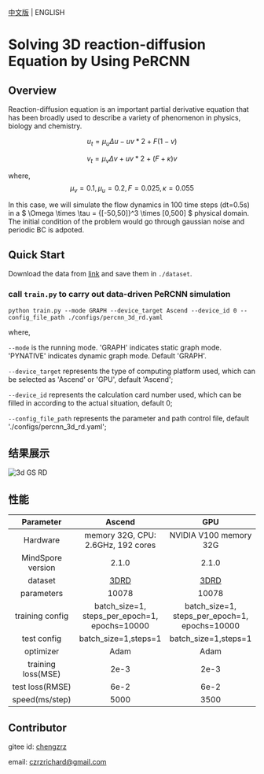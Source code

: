 [中文版](README_CN.md) | ENGLISH

# Solving 3D reaction-diffusion Equation by Using PeRCNN

## Overview

Reaction-diffusion equation is an important partial derivative equation that has been broadly used to describe a variety of phenomenon in physics, biology and chemistry.

$$
u_t = \mu_u \Delta u - u{v*2} + F(1-v)
$$

$$
v_t = \mu_v \Delta v + u{v*2} + (F+\kappa)v
$$

where,
$$
\mu_v = 0.1, \mu_u = 0.2, F = 0.025, \kappa = 0.055
$$

In this case, we will simulate the flow dynamics in 100 time steps (dt=0.5s) in a $ \Omega \times \tau = {[-50,50]}^3 \times [0,500] $ physical domain. The initial condition of the problem would go through gaussian noise and periodic BC is adpoted.

## Quick Start

Download the data from [link](https://download.mindspore.cn/mindscience/mindflow/dataset/applications/data_mechanism_fusion/PeRCNN) and save them in `./dataset`.

### call `train.py` to carry out data-driven PeRCNN simulation

```shell
python train.py --mode GRAPH --device_target Ascend --device_id 0 --config_file_path ./configs/percnn_3d_rd.yaml
```

where,

`--mode` is the running mode. 'GRAPH' indicates static graph mode. 'PYNATIVE' indicates dynamic graph mode. Default 'GRAPH'.

`--device_target` represents the type of computing platform used, which can be selected as 'Ascend' or 'GPU', default 'Ascend';

`--device_id` represents the calculation card number used, which can be filled in according to the actual situation, default 0;

`--config_file_path` represents the parameter and path control file, default './configs/percnn_3d_rd.yaml';

## 结果展示

![3d GS RD](images/result.png)

## 性能

|        Parameter         |        Ascend              |    GPU       |
|:----------------------:|:--------------------------:|:---------------:|
|     Hardware         |     memory 32G, CPU: 2.6GHz, 192 cores      |      NVIDIA V100 memory 32G       |
|     MindSpore version   |        2.1.0             |      2.1.0       |
|     dataset      |      [3DRD](https://download.mindspore.cn/mindscience/mindflow/dataset/applications/data_mechanism_fusion/PeRCNN)             |     [3DRD](https://download.mindspore.cn/mindscience/mindflow/dataset/applications/data_mechanism_fusion/PeRCNN)        |
|     parameters      |          10078         |         10078    |
|     training config    |        batch_size=1, steps_per_epoch=1, epochs=10000              |     batch_size=1, steps_per_epoch=1, epochs=10000        |
|     test config      |        batch_size=1,steps=1              |     batch_size=1,steps=1        |
|     optimizer      |        Adam              |     Adam       |
|        training loss(MSE)      |        2e-3              |       2e-3      |
|        test loss(RMSE)      |        6e-2               |       6e-2    |
|        speed(ms/step)          |     5000       |    3500 |

## Contributor

gitee id: [chengzrz](https://gitee.com/chengzrz)

email: czrzrichard@gmail.com